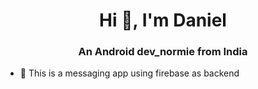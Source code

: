 <h1 align="center">Hi 👋, I'm Daniel</h1>
<h3 align="center">An Android dev_normie from India</h3>

- 🌱 This is a messaging app using firebase as backend
